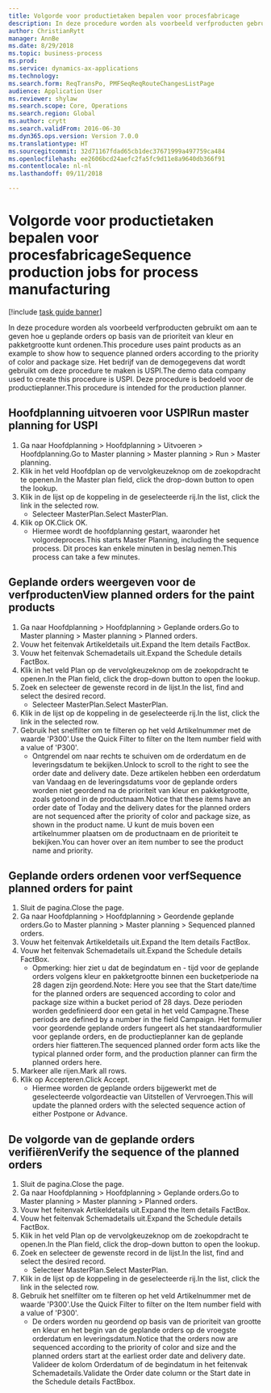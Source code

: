 ```yaml
--- 
title: Volgorde voor productietaken bepalen voor procesfabricage
description: In deze procedure worden als voorbeeld verfproducten gebruikt om aan te geven hoe u geplande orders op basis van de prioriteit van kleur en pakketgrootte kunt ordenen.
author: ChristianRytt
manager: AnnBe
ms.date: 8/29/2018
ms.topic: business-process
ms.prod: 
ms.service: dynamics-ax-applications
ms.technology: 
ms.search.form: ReqTransPo, PMFSeqReqRouteChangesListPage
audience: Application User
ms.reviewer: shylaw
ms.search.scope: Core, Operations
ms.search.region: Global
ms.author: crytt
ms.search.validFrom: 2016-06-30
ms.dyn365.ops.version: Version 7.0.0
ms.translationtype: HT
ms.sourcegitcommit: 32d71167fdad65cb1dec37671999a497759ca484
ms.openlocfilehash: ee2606bcd24aefc2fa5fc9d11e8a9640db366f91
ms.contentlocale: nl-nl
ms.lasthandoff: 09/11/2018

---
```

# <a name="sequence-production-jobs-for-process-manufacturing"></a><span data-ttu-id="8d7df-103">Volgorde voor productietaken bepalen voor procesfabricage</span><span class="sxs-lookup"><span data-stu-id="8d7df-103">Sequence production jobs for process manufacturing</span></span>

[!include [task guide banner](../../includes/task-guide-banner.md)]

<span data-ttu-id="8d7df-104">In deze procedure worden als voorbeeld verfproducten gebruikt om aan te geven hoe u geplande orders op basis van de prioriteit van kleur en pakketgrootte kunt ordenen.</span><span class="sxs-lookup"><span data-stu-id="8d7df-104">This procedure uses paint products as an example to show how to sequence planned orders according to the priority of color and package size.</span></span> <span data-ttu-id="8d7df-105">Het bedrijf van de demogegevens dat wordt gebruikt om deze procedure te maken is USPI.</span><span class="sxs-lookup"><span data-stu-id="8d7df-105">The demo data company used to create this procedure is USPI.</span></span> <span data-ttu-id="8d7df-106">Deze procedure is bedoeld voor de productieplanner.</span><span class="sxs-lookup"><span data-stu-id="8d7df-106">This procedure is intended for the production planner.</span></span>


## <a name="run-master-planning-for-uspi"></a><span data-ttu-id="8d7df-107">Hoofdplanning uitvoeren voor USPI</span><span class="sxs-lookup"><span data-stu-id="8d7df-107">Run master planning for USPI</span></span>
1. <span data-ttu-id="8d7df-108">Ga naar Hoofdplanning > Hoofdplanning > Uitvoeren > Hoofdplanning.</span><span class="sxs-lookup"><span data-stu-id="8d7df-108">Go to Master planning > Master planning > Run > Master planning.</span></span>
2. <span data-ttu-id="8d7df-109">Klik in het veld Hoofdplan op de vervolgkeuzeknop om de zoekopdracht te openen.</span><span class="sxs-lookup"><span data-stu-id="8d7df-109">In the Master plan field, click the drop-down button to open the lookup.</span></span>
3. <span data-ttu-id="8d7df-110">Klik in de lijst op de koppeling in de geselecteerde rij.</span><span class="sxs-lookup"><span data-stu-id="8d7df-110">In the list, click the link in the selected row.</span></span>
    * <span data-ttu-id="8d7df-111">Selecteer MasterPlan.</span><span class="sxs-lookup"><span data-stu-id="8d7df-111">Select MasterPlan.</span></span>  
4. <span data-ttu-id="8d7df-112">Klik op OK.</span><span class="sxs-lookup"><span data-stu-id="8d7df-112">Click OK.</span></span>
    * <span data-ttu-id="8d7df-113">Hiermee wordt de hoofdplanning gestart, waaronder het volgordeproces.</span><span class="sxs-lookup"><span data-stu-id="8d7df-113">This starts Master Planning, including the sequence process.</span></span> <span data-ttu-id="8d7df-114">Dit proces kan enkele minuten in beslag nemen.</span><span class="sxs-lookup"><span data-stu-id="8d7df-114">This process can take a few minutes.</span></span>  

## <a name="view-planned-orders-for-the-paint-products"></a><span data-ttu-id="8d7df-115">Geplande orders weergeven voor de verfproducten</span><span class="sxs-lookup"><span data-stu-id="8d7df-115">View planned orders for the paint products</span></span>
1. <span data-ttu-id="8d7df-116">Ga naar Hoofdplanning > Hoofdplanning > Geplande orders.</span><span class="sxs-lookup"><span data-stu-id="8d7df-116">Go to Master planning > Master planning > Planned orders.</span></span>
2. <span data-ttu-id="8d7df-117">Vouw het feitenvak Artikeldetails uit.</span><span class="sxs-lookup"><span data-stu-id="8d7df-117">Expand the Item details FactBox.</span></span>
3. <span data-ttu-id="8d7df-118">Vouw het feitenvak Schemadetails uit.</span><span class="sxs-lookup"><span data-stu-id="8d7df-118">Expand the Schedule details FactBox.</span></span>
4. <span data-ttu-id="8d7df-119">Klik in het veld Plan op de vervolgkeuzeknop om de zoekopdracht te openen.</span><span class="sxs-lookup"><span data-stu-id="8d7df-119">In the Plan field, click the drop-down button to open the lookup.</span></span>
5. <span data-ttu-id="8d7df-120">Zoek en selecteer de gewenste record in de lijst.</span><span class="sxs-lookup"><span data-stu-id="8d7df-120">In the list, find and select the desired record.</span></span>
    * <span data-ttu-id="8d7df-121">Selecteer MasterPlan.</span><span class="sxs-lookup"><span data-stu-id="8d7df-121">Select MasterPlan.</span></span>  
6. <span data-ttu-id="8d7df-122">Klik in de lijst op de koppeling in de geselecteerde rij.</span><span class="sxs-lookup"><span data-stu-id="8d7df-122">In the list, click the link in the selected row.</span></span>
7. <span data-ttu-id="8d7df-123">Gebruik het snelfilter om te filteren op het veld Artikelnummer met de waarde 'P300'.</span><span class="sxs-lookup"><span data-stu-id="8d7df-123">Use the Quick Filter to filter on the Item number field with a value of 'P300'.</span></span>
    * <span data-ttu-id="8d7df-124">Ontgrendel om naar rechts te schuiven om de orderdatum en de leveringsdatum te bekijken.</span><span class="sxs-lookup"><span data-stu-id="8d7df-124">Unlock to scroll to the right to see the order date and delivery date.</span></span> <span data-ttu-id="8d7df-125">Deze artikelen hebben een orderdatum van Vandaag en de leveringsdatums voor de geplande orders worden niet geordend na de prioriteit van kleur en pakketgrootte, zoals getoond in de productnaam.</span><span class="sxs-lookup"><span data-stu-id="8d7df-125">Notice that these items have an order date of Today and the delivery dates for the planned orders are not sequenced after the priority of color and package size, as shown in the product name.</span></span> <span data-ttu-id="8d7df-126">U kunt de muis boven een artikelnummer plaatsen om de productnaam en de prioriteit te bekijken.</span><span class="sxs-lookup"><span data-stu-id="8d7df-126">You can hover over an item number to see the product name and priority.</span></span>  

## <a name="sequence-planned-orders-for-paint"></a><span data-ttu-id="8d7df-127">Geplande orders ordenen voor verf</span><span class="sxs-lookup"><span data-stu-id="8d7df-127">Sequence planned orders for paint</span></span>
1. <span data-ttu-id="8d7df-128">Sluit de pagina.</span><span class="sxs-lookup"><span data-stu-id="8d7df-128">Close the page.</span></span>
2. <span data-ttu-id="8d7df-129">Ga naar Hoofdplanning > Hoofdplanning > Geordende geplande orders.</span><span class="sxs-lookup"><span data-stu-id="8d7df-129">Go to Master planning > Master planning > Sequenced planned orders.</span></span>
3. <span data-ttu-id="8d7df-130">Vouw het feitenvak Artikeldetails uit.</span><span class="sxs-lookup"><span data-stu-id="8d7df-130">Expand the Item details FactBox.</span></span>
4. <span data-ttu-id="8d7df-131">Vouw het feitenvak Schemadetails uit.</span><span class="sxs-lookup"><span data-stu-id="8d7df-131">Expand the Schedule details FactBox.</span></span>
    * <span data-ttu-id="8d7df-132">Opmerking: hier ziet u dat de begindatum en - tijd voor de geplande orders volgens kleur en pakketgrootte binnen een bucketperiode na 28 dagen zijn geordend.</span><span class="sxs-lookup"><span data-stu-id="8d7df-132">Note: Here you see that the Start date/time for the planned orders are sequenced according to color and package size within a bucket period of 28 days.</span></span> <span data-ttu-id="8d7df-133">Deze perioden worden gedefinieerd door een getal in het veld Campagne.</span><span class="sxs-lookup"><span data-stu-id="8d7df-133">These periods are defined by a number in the field Campaign.</span></span> <span data-ttu-id="8d7df-134">Het formulier voor geordende geplande orders fungeert als het standaardformulier voor geplande orders, en de productieplanner kan de geplande orders hier fiatteren.</span><span class="sxs-lookup"><span data-stu-id="8d7df-134">The sequenced planned order form acts like the typical planned order form, and the production planner can firm the planned orders here.</span></span>  
5. <span data-ttu-id="8d7df-135">Markeer alle rijen.</span><span class="sxs-lookup"><span data-stu-id="8d7df-135">Mark all rows.</span></span>
6. <span data-ttu-id="8d7df-136">Klik op Accepteren.</span><span class="sxs-lookup"><span data-stu-id="8d7df-136">Click Accept.</span></span>
    * <span data-ttu-id="8d7df-137">Hiermee worden de geplande orders bijgewerkt met de geselecteerde volgordeactie van Uitstellen of Vervroegen.</span><span class="sxs-lookup"><span data-stu-id="8d7df-137">This will update the planned orders with the selected sequence action of either Postpone or Advance.</span></span>  

## <a name="verify-the-sequence-of-the-planned-orders"></a><span data-ttu-id="8d7df-138">De volgorde van de geplande orders verifiëren</span><span class="sxs-lookup"><span data-stu-id="8d7df-138">Verify the sequence of the planned orders</span></span>
1. <span data-ttu-id="8d7df-139">Sluit de pagina.</span><span class="sxs-lookup"><span data-stu-id="8d7df-139">Close the page.</span></span>
2. <span data-ttu-id="8d7df-140">Ga naar Hoofdplanning > Hoofdplanning > Geplande orders.</span><span class="sxs-lookup"><span data-stu-id="8d7df-140">Go to Master planning > Master planning > Planned orders.</span></span>
3. <span data-ttu-id="8d7df-141">Vouw het feitenvak Artikeldetails uit.</span><span class="sxs-lookup"><span data-stu-id="8d7df-141">Expand the Item details FactBox.</span></span>
4. <span data-ttu-id="8d7df-142">Vouw het feitenvak Schemadetails uit.</span><span class="sxs-lookup"><span data-stu-id="8d7df-142">Expand the Schedule details FactBox.</span></span>
5. <span data-ttu-id="8d7df-143">Klik in het veld Plan op de vervolgkeuzeknop om de zoekopdracht te openen.</span><span class="sxs-lookup"><span data-stu-id="8d7df-143">In the Plan field, click the drop-down button to open the lookup.</span></span>
6. <span data-ttu-id="8d7df-144">Zoek en selecteer de gewenste record in de lijst.</span><span class="sxs-lookup"><span data-stu-id="8d7df-144">In the list, find and select the desired record.</span></span>
    * <span data-ttu-id="8d7df-145">Selecteer MasterPlan.</span><span class="sxs-lookup"><span data-stu-id="8d7df-145">Select MasterPlan.</span></span>  
7. <span data-ttu-id="8d7df-146">Klik in de lijst op de koppeling in de geselecteerde rij.</span><span class="sxs-lookup"><span data-stu-id="8d7df-146">In the list, click the link in the selected row.</span></span>
8. <span data-ttu-id="8d7df-147">Gebruik het snelfilter om te filteren op het veld Artikelnummer met de waarde 'P300'.</span><span class="sxs-lookup"><span data-stu-id="8d7df-147">Use the Quick Filter to filter on the Item number field with a value of 'P300'.</span></span>
    * <span data-ttu-id="8d7df-148">De orders worden nu geordend op basis van de prioriteit van grootte en kleur en het begin van de geplande orders op de vroegste orderdatum en leveringsdatum.</span><span class="sxs-lookup"><span data-stu-id="8d7df-148">Notice that the orders now are sequenced according to the priority of color and size and the planned orders start at the earliest order date and delivery date.</span></span> <span data-ttu-id="8d7df-149">Valideer de kolom Orderdatum of de begindatum in het feitenvak Schemadetails.</span><span class="sxs-lookup"><span data-stu-id="8d7df-149">Validate the Order date column or the Start date in the Schedule details FactBbox.</span></span>  


